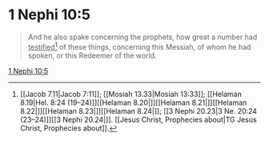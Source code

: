 # 1 Nephi 10:5

> And he also spake concerning the prophets, how great a number had <u>testified</u>[^a] of these things, concerning this Messiah, of whom he had spoken, or this Redeemer of the world.

[1 Nephi 10:5](https://www.churchofjesuschrist.org/study/scriptures/bofm/1-ne/10?lang=eng&id=p5#p5)


[^a]: [[Jacob 7.11|Jacob 7:11]]; [[Mosiah 13.33|Mosiah 13:33]]; [[Helaman 8.19|Hel. 8:24 (19–24)]][[Helaman 8.20|]][[Helaman 8.21|]][[Helaman 8.22|]][[Helaman 8.23|]][[Helaman 8.24|]]; [[3 Nephi 20.23|3 Ne. 20:24 (23–24)]][[3 Nephi 20.24|]]. [[Jesus Christ, Prophecies about|TG Jesus Christ, Prophecies about]].  
